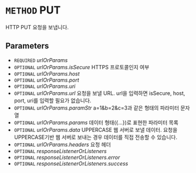 # `METHOD` PUT
HTTP PUT 요청을 보냅니다.

## Parameters
* `REQUIRED` *urlOrParams*
* `OPTIONAL` *urlOrParams.isSecure* HTTPS 프로토콜인지 여부
* `OPTIONAL` *urlOrParams.host*
* `OPTIONAL` *urlOrParams.port*
* `OPTIONAL` *urlOrParams.uri*
* `OPTIONAL` *urlOrParams.url* 요청을 보낼 URL. url을 입력하면 isSecure, host, port, uri를 입력할 필요가 없습니다.
* `OPTIONAL` *urlOrParams.paramStr* a=1&b=2&c=3과 같은 형태의 파라미터 문자열
* `OPTIONAL` *urlOrParams.params* 데이터 형태({...})로 표현한 파라미터 목록
* `OPTIONAL` *urlOrParams.data* UPPERCASE 웹 서버로 보낼 데이터. 요청을 UPPERCASE기반 웹 서버로 보내는 경우 데이터를 직접 전송할 수 있습니다.
* `OPTIONAL` *urlOrParams.headers* 요청 헤더
* `OPTIONAL` *responseListenerOrListeners*
* `OPTIONAL` *responseListenerOrListeners.error*
* `OPTIONAL` *responseListenerOrListeners.success*
